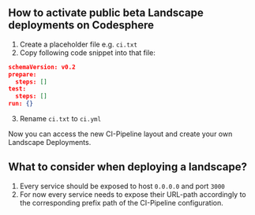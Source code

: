 ## How to activate public beta Landscape deployments on Codesphere

1. Create a placeholder file e.g. `ci.txt`
2. Copy following code snippet into that file:
```json
schemaVersion: v0.2
prepare:
  steps: []
test:
  steps: []
run: {}
``` 
3. Rename `ci.txt` to `ci.yml`

Now you can access the new CI-Pipeline layout and create your own Landscape Deployments.

## What to consider when deploying a landscape?

1. Every service should be exposed to host `0.0.0.0` and port `3000`
2. For now every service needs to expose their URL-path accordingly to the corresponding prefix path of the CI-Pipeline configuration.